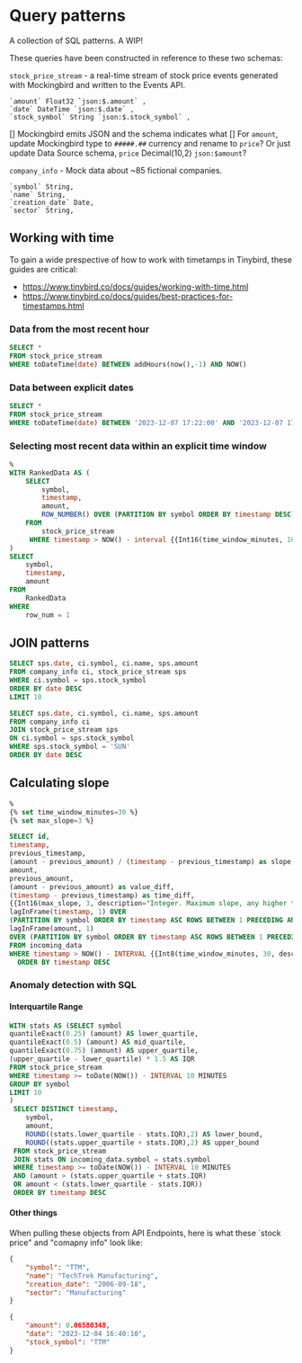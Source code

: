 # Query patterns

A collection of SQL patterns. A WIP! 

These queries have been constructed in reference to these two schemas:

`stock_price_stream` - a real-time stream of stock price events generated with Mockingbird and written to the Events API. 

```
`amount` Float32 `json:$.amount` ,
`date` DateTime `json:$.date` ,
`stock_symbol` String `json:$.stock_symbol` ,
```
  [] Mockingbird emits JSON and the schema indicates what 
  [] For `amount`, update Mockingbird type to `#####.##` currency and rename to `price`? Or just update Data Source schema, `price` Decimal(10,2) `json:$amount`?
  
`company_info` - Mock data about ~85 fictional companies. 

```
`symbol` String,
`name` String,
`creation_date` Date,
`sector` String,
```

## Working with time

To gain a wide prespective of how to work with timetamps in Tinybird, these guides are critical:
* https://www.tinybird.co/docs/guides/working-with-time.html
* https://www.tinybird.co/docs/guides/best-practices-for-timestamps.html

### Data from the most recent hour
```sql
SELECT * 
FROM stock_price_stream
WHERE toDateTime(date) BETWEEN addHours(now(),-1) AND NOW()
```

### Data between explicit dates
```sql
SELECT * 
FROM stock_price_stream
WHERE toDateTime(date) BETWEEN '2023-12-07 17:22:00' AND '2023-12-07 17:23:00'
```

### Selecting most recent data within an explicit time window

```sql
%
WITH RankedData AS (
    SELECT
        symbol,
        timestamp,
        amount,
        ROW_NUMBER() OVER (PARTITION BY symbol ORDER BY timestamp DESC) AS row_num
    FROM
        stock_price_stream
     WHERE timestamp > NOW() - interval {{Int16(time_window_minutes, 10, description="Results will be based on this number of minutes of data history. ")}} MINUTE
)
SELECT
    symbol,
    timestamp,
    amount
FROM
    RankedData
WHERE
    row_num = 1

```

## JOIN patterns

```sql
SELECT sps.date, ci.symbol, ci.name, sps.amount 
FROM company_info ci, stock_price_stream sps
WHERE ci.symbol = sps.stock_symbol
ORDER BY date DESC
LIMIT 10
```

```sql
SELECT sps.date, ci.symbol, ci.name, sps.amount 
FROM company_info ci
JOIN stock_price_stream sps
ON ci.symbol = sps.stock_symbol
WHERE sps.stock_symbol = 'SUN'
ORDER BY date DESC
```

## Calculating slope

```sql
%
{% set time_window_minutes=30 %}
{% set max_slope=3 %}

SELECT id, 
timestamp, 
previous_timestamp,
(amount - previous_amount) / (timestamp - previous_timestamp) as slope,
amount, 
previous_amount,
(amount - previous_amount) as value_diff,
(timestamp - previous_timestamp) as time_diff,
{{Int16(max_slope, 3, description="Integer. Maximum slope, any higher than this are returned.")}} as max_slope,
lagInFrame(timestamp, 1) OVER 
(PARTITION BY symbol ORDER BY timestamp ASC ROWS BETWEEN 1 PRECEDING AND 1 PRECEDING) AS previous_timestamp, 
lagInFrame(amount, 1) 
OVER (PARTITION BY symbol ORDER BY timestamp ASC ROWS BETWEEN 1 PRECEDING AND 1 PRECEDING) AS previous_amount
FROM incoming_data
WHERE timestamp > NOW() - INTERVAL {{Int8(time_window_minutes, 30, description="Search this many most recent minutes of the data history.")}} MINUTE
  ORDER BY timestamp DESC

```

### Anomaly detection with SQL


#### Interquartile Range

```sql
WITH stats AS (SELECT symbol
quantileExact(0.25) (amount) AS lower_quartile,
quantileExact(0.5) (amount) AS mid_quartile,
quantileExact(0.75) (amount) AS upper_quartile,
(upper_quartile - lower_quartile) * 1.5 AS IQR
FROM stock_price_stream
WHERE timestamp >= toDate(NOW()) - INTERVAL 10 MINUTES
GROUP BY symbol
LIMIT 10
)
 SELECT DISTINCT timestamp, 
    symbol, 
    amount, 
    ROUND((stats.lower_quartile - stats.IQR),2) AS lower_bound, 
    ROUND((stats.upper_quartile + stats.IQR),2) AS upper_bound 
 FROM stock_price_stream
 JOIN stats ON incoming_data.symbol = stats.symbol
 WHERE timestamp >= toDate(NOW()) - INTERVAL 10 MINUTES
 AND (amount > (stats.upper_quartile + stats.IQR)
 OR amount < (stats.lower_quartile - stats.IQR))
 ORDER BY timestamp DESC
```


#### Other things

When pulling these objects from API Endpoints, here is what these `stock price" and "comapny info" look like: 

```json
{
    "symbol": "TTM",
    "name": "TechTrek Manufacturing",
    "creation_date": "2006-09-18",
    "sector": "Manufacturing"
}

```

```json
{
    "amount": 0.06580348,
    "date": "2023-12-04 16:40:10",
    "stock_symbol": "TTM"
}
```
